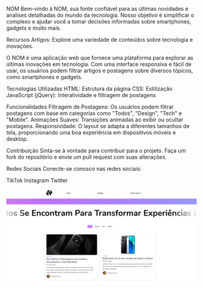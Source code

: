 NOM
Bem-vindo à NOM, sua fonte confiável para as últimas novidades e análises detalhadas do mundo da tecnologia. Nosso objetivo é simplificar o complexo e ajudar você a tomar decisões informadas sobre smartphones, gadgets e muito mais.

Recursos
Artigos: Explore uma variedade de conteúdos sobre tecnologia e inovações. 

O NOM é uma aplicação web que fornece uma plataforma para explorar as últimas inovações em tecnologia. Com uma interface responsiva e fácil de usar, os usuários podem filtrar artigos e postagens sobre diversos tópicos, como smartphones e gadgets.

Tecnologias Utilizadas
HTML: Estrutura da página
CSS: Estilização
JavaScript (jQuery): Interatividade e filtragem de postagens

Funcionalidades
Filtragem de Postagens: Os usuários podem filtrar postagens com base em categorias como "Todos", "Design", "Tech" e "Mobile".
Animações Suaves: Transições animadas ao exibir ou ocultar postagens.
Responsividade: O layout se adapta a diferentes tamanhos de tela, proporcionando uma boa experiência em dispositivos móveis e desktop.

Contribuição
Sinta-se à vontade para contribuir para o projeto. Faça um fork do repositório e envie um pull request com suas alterações.


Redes Sociais
Conecte-se conosco nas redes sociais:

TikTok
Instagram
Twitter

<img src="Mockupsite.png" alt="Project Banner">
